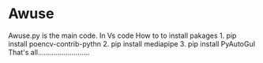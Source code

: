 # Awuse
Awuse.py is the main code.
In Vs code How to to install pakages 
     1. pip install poencv-contrib-pythn
     2. pip install mediapipe
     3. pip install PyAutoGuI
That's all..........................
